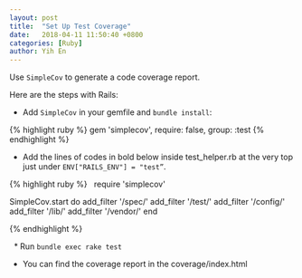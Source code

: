 ```yaml
---
layout: post
title:  "Set Up Test Coverage"
date:   2018-04-11 11:50:40 +0800
categories: [Ruby]
author: Yih En
---
```


Use `SimpleCov` to generate a code coverage report.

Here are the steps with Rails:
* Add `SimpleCov` in your gemfile and `bundle install`:

{% highlight ruby %}
gem 'simplecov', require: false, group: :test
{% endhighlight %}

* Add the lines of codes in bold below inside test_helper.rb at the very top just under `ENV["RAILS_ENV"] = "test”`.

{% highlight ruby %}
  require 'simplecov'

SimpleCov.start do
  add_filter '/spec/'
  add_filter '/test/'
  add_filter '/config/'
  add_filter '/lib/'
  add_filter '/vendor/'
end

{% endhighlight %}

  * Run `bundle exec rake test`
* You can find the coverage report in the coverage/index.html
